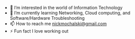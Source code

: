 - 👀 I’m interested in the world of Information Technology
- 🌱 I’m currently learning Networking, Cloud computing, and Software/Hardware Troubleshooting
- 📫 How to reach me nickmochalski@gmail.com
- ⚡ Fun fact I love working out
